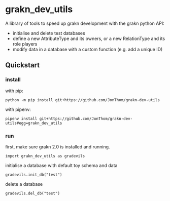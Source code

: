 # grakn_dev_utils

A library of tools to speed up grakn development with the grakn python API:
* initialise and delete test databases
* define a new AttributeType and its owners, or a new RelationType and its role players 
* modify data in a database with a custom function (e.g. add a unique ID)

## Quickstart

### install

with pip:

```
python -m pip install git+https://github.com/JonThom/grakn-dev-utils
```

with pipenv:

```
pipenv install git+https://github.com/JonThom/grakn-dev-utils#egg=grakn_dev_utils
```

### run

first, make sure grakn 2.0 is installed and running. 

```
import grakn_dev_utils as gradevils
```

initialise a database with default toy schema and data

```
gradevils.init_db("test")
```

delete a database

```
gradevils.del_db("test")
```

